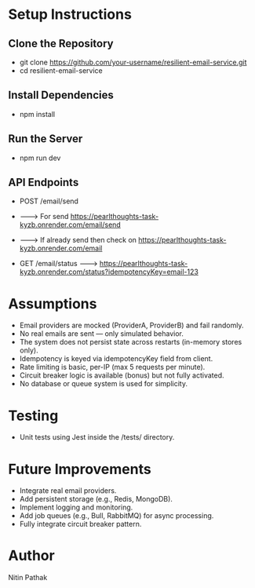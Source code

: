 #  Setup Instructions

## Clone the Repository

*  git clone https://github.com/your-username/resilient-email-service.git
*  cd resilient-email-service

## Install Dependencies

* npm install

## Run the Server

* npm run dev

## API Endpoints

* POST /email/send
* --->  For send https://pearlthoughts-task-kyzb.onrender.com/email/send
* --->  If already send then check on https://pearlthoughts-task-kyzb.onrender.com/email
 
* GET /email/status  --->  https://pearlthoughts-task-kyzb.onrender.com/status?idempotencyKey=email-123

# Assumptions

* Email providers are mocked (ProviderA, ProviderB) and fail randomly.
* No real emails are sent — only simulated behavior.
* The system does not persist state across restarts (in-memory stores only).
* Idempotency is keyed via idempotencyKey field from client.
* Rate limiting is basic, per-IP (max 5 requests per minute).
* Circuit breaker logic is available (bonus) but not fully activated.
* No database or queue system is used for simplicity.

# Testing

* Unit tests using Jest inside the /tests/ directory.

# Future Improvements

* Integrate real email providers.
* Add persistent storage (e.g., Redis, MongoDB).
* Implement logging and monitoring.
* Add job queues (e.g., Bull, RabbitMQ) for async processing.
* Fully integrate circuit breaker pattern.

# Author
Nitin Pathak


